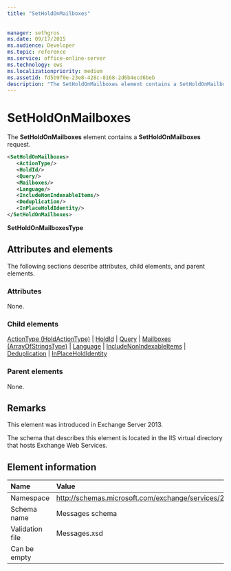 ```yaml
---
title: "SetHoldOnMailboxes"
 
 
manager: sethgros
ms.date: 09/17/2015
ms.audience: Developer
ms.topic: reference
ms.service: office-online-server
ms.technology: ews
ms.localizationpriority: medium
ms.assetid: fd5b9f0e-23e8-428c-8168-2d6b4ecd6beb
description: "The SetHoldOnMailboxes element contains a SetHoldOnMailboxes request."
---
```


# SetHoldOnMailboxes

The **SetHoldOnMailboxes** element contains a **SetHoldOnMailboxes** request. 
  
```XML
<SetHoldOnMailboxes>
   <ActionType/>
   <HoldId/>
   <Query/>
   <Mailboxes/>
   <Language/>
   <IncludeNonIndexableItems/>
   <Deduplication/>
   <InPlaceHoldIdentity/>
</SetHoldOnMailboxes>
```

 **SetHoldOnMailboxesType**
## Attributes and elements

The following sections describe attributes, child elements, and parent elements.
  
### Attributes

None.
  
### Child elements

[ActionType (HoldActionType)](actiontype-holdactiontype.md) | [HoldId](holdid.md) | [Query](query.md) | [Mailboxes (ArrayOfStringsType)](mailboxes-arrayofstringstype.md) | [Language](language.md) | [IncludeNonIndexableItems](includenonindexableitems.md) | [Deduplication](deduplication.md) | [InPlaceHoldIdentity](inplaceholdidentity.md)
  
### Parent elements

None.
  
## Remarks

This element was introduced in Exchange Server 2013.
  
The schema that describes this element is located in the IIS virtual directory that hosts Exchange Web Services.
  
## Element information

|**Name**|**Value**|
|:-----|:-----|
|Namespace  <br/> |http://schemas.microsoft.com/exchange/services/2006/messages  <br/> |
|Schema name  <br/> |Messages schema  <br/> |
|Validation file  <br/> |Messages.xsd  <br/> |
|Can be empty  <br/> ||
   

